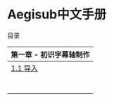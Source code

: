 # Aegisub中文手册

目录

| 第一章 - 初识字幕轴制作                                      |
| ------------------------------------------------------------ |
| [1.1 导入](https://github.com/AliubYiero/aegisub_manual/blob/Aegisub-manual/Chapter%201/1.%20%E5%AF%BC%E5%85%A5.md) |
|                                                              |
|                                                              |
|                                                              |
|                                                              |
|                                                              |
|                                                              |
|                                                              |

